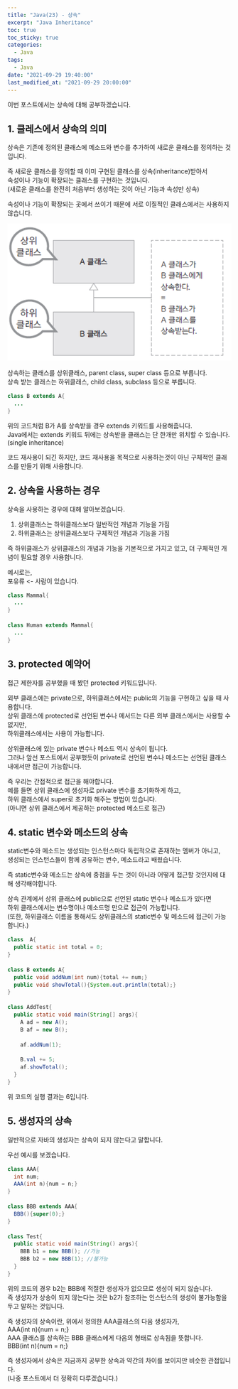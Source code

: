 ```yaml
---
title: "Java(23) - 상속"
excerpt: "Java Inheritance"
toc: true
toc_sticky: true
categories:
  - Java
tags:
  - Java
date: "2021-09-29 19:40:00"
last_modified_at: "2021-09-29 20:00:00"
---
```


이번 포스트에서는 상속에 대해 공부하겠습니다.<br/>

## 1. 클레스에서 상속의 의미

상속은 기존에 정의된 클래스에 메소드와 변수를 추가하여 새로운 클래스를 정의하는 것입니다.<br/>

즉 새로운 클래스를 정의할 때 이미 구현된 클래스를 상속(inheritance)받아서<br/>
속성이나 기능이 확장되는 클래스를 구현하는 것입니다.<br/>
(새로운 클래스를 완전히 처음부터 생성하는 것이 아닌 기능과 속성만 상속)<br/>

속성이나 기능이 확장되는 곳에서 쓰이기 때문에 서로 이질적인 클래스에서는 사용하지 않습니다.<br/>

![상속](/images/inheritance.png)<br/>

상속하는 클래스를 상위클래스, parent class, super class 등으로 부릅니다.<br/>
상속 받는 클래스는 하위클래스, child class, subclass 등으로 부릅니다.<br/>

```java
class B extends A{
  ...
}
```

위의 코드처럼 B가 A를 상속받을 경우 extends 키워드를 사용해줍니다.<br/>
Java에서는 extends 키워드 뒤에는 상속받을 클래스는 단 한개만 위치할 수 있습니다.<br/>
(single inheritance)<br/>

코드 재사용이 되긴 하지만, 코드 재사용을 목적으로 사용하는것이 아닌 구체적인 클래스를 만들기 위해 사용합니다.<br/>

## 2. 상속을 사용하는 경우

상속을 사용하는 경우에 대해 알아보겠습니다.<br/>

1. 상위클래스는 하위클래스보다 일반적인 개념과 기능을 가짐
2. 하위클래스는 상위클래스보다 구체적인 개념과 기능을 가짐

즉 하위클래스가 상위클래스의 개념과 기능을 기본적으로 가지고 있고, 더 구체적인 개념이 필요할 경우 사용합니다.<br/>

예시로는,<br/>
포유류 <- 사람이 있습니다.<br/>

```java
class Mammal{
  ...
}

class Human extends Mammal{
  ...
}
```

## 3. protected 예약어

접근 제한자를 공부했을 때 봤던 protected 키워드입니다.<br/>

외부 클래스에는 private으로, 하위클래스에서는 public의 기능을 구현하고 싶을 때 사용합니다.<br/>
상위 클래스에 protected로 선언된 변수나 메서드는 다른 외부 클래스에서는 사용할 수 없지만,<br/>
하위클래스에서는 사용이 가능합니다.<br/>

상위클래스에 있는 private 변수나 메소드 역시 상속이 됩니다.<br/>
그러나 앞선 포스트에서 공부했듯이 private로 선언된 변수나 메소드는 선언된 클래스 내에서만 접근이 가능합니다.<br/>

즉 우리는 간접적으로 접근을 해야합니다.<br/>
예를 들면 상위 클래스에 생성자로 private 변수를 초기화하게 하고,<br/>
하위 클래스에서 super로 초기화 해주는 방법이 있습니다.<br/>
(아니면 상위 클래스에서 제공하는 protected 메소드로 접근)<br/>

## 4. static 변수와 메소드의 상속

static변수와 메소드는 생성되는 인스턴스마다 독립적으로 존재하는 멤버가 아니고,<br/>
생성되는 인스턴스들이 함께 공유하는 변수, 메소드라고 배웠습니다.<br/>

즉 static변수와 메소드는 상속에 중점을 두는 것이 아니라 어떻게 접근할 것인지에 대해 생각해야합니다.<br/>

상속 관계에서 상위 클래스에 public으로 선언된 static 변수나 메소드가 있다면<br/>
하위 클래스에서는 변수명이나 메소드명 만으로 접근이 가능합니다.<br/>
(또한, 하위클래스 이름을 통해서도 상위클래스의 static변수 및 메소드에 접근이 가능합니다.)<br/>

```java
class  A{
  public static int total = 0;
}

class B extends A{
  public void addNum(int num){total += num;}
  public void showTotal(){System.out.println(total);}
}

class AddTest{
  public static void main(String[] args){
    A ad = new A();
    B af = new B();

    af.addNum(1);

    B.val += 5;
    af.showTotal();
  }
}
```

위 코드의 실행 결과는 6입니다.<br/>

## 5. 생성자의 상속

일반적으로 자바의 생성자는 상속이 되지 않는다고 말합니다.<br/>

우선 예시를 보겠습니다.<br/>

```java
class AAA{
  int num;
  AAA(int n){num = n;}
}

class BBB extends AAA{
  BBB(){super(0);}
}

class Test{
  public static void main(String() args){
    BBB b1 = new BBB(); //가능
    BBB b2 = new BBB(1); //불가능
  }
}
```

위의 코드의 경우 b2는 BBB에 적절한 생성자가 없으므로 생성이 되지 않습니다.<br/>
즉 생성자가 상송이 되지 않는다는 것은 b2가 참조하는 인스턴스의 생성이 불가능함을 두고 말하는 것입니다.<br/>

즉 생성자의 상속이란, 위에서 정의한 AAA클래스의 다음 생성자가,<br/>
AAA(int n){num = n;}<br/>
AAA 클래스를 상속하는 BBB 클래스에게 다음의 형태로 상속됨을 뜻합니다.<br/>
BBB(int n){num = n;}<br/>

즉 생성자에서 상속은 지금까지 공부한 상속과 약간의 차이를 보이지만 비슷한 관접입니다.<br/>
(나중 포스트에서 더 정확히 다루겠습니다.)
